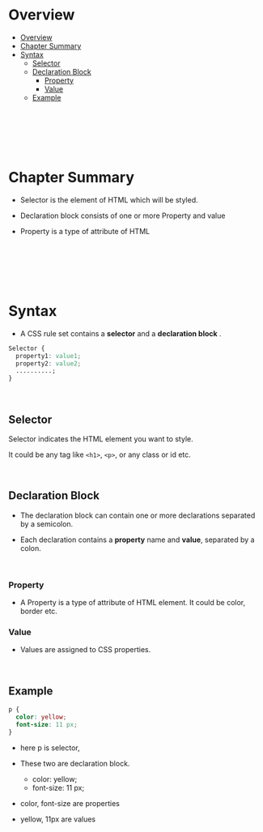 # Overview

- [Overview](#overview)
- [Chapter Summary](#chapter-summary)
- [Syntax](#syntax)
  - [Selector](#selector)
  - [Declaration Block](#declaration-block)
    - [Property](#property)
    - [Value](#value)
  - [Example](#example)

&nbsp;

&nbsp;

&nbsp;

# Chapter Summary

- Selector is the element of HTML which will be styled.

- Declaration block consists of one or more Property and value

- Property is a type of attribute of HTML

&nbsp;

&nbsp;

&nbsp;

# Syntax

- A CSS rule set contains a **selector** and a **declaration block** .

```css
Selector {
  property1: value1;
  property2: value2;
  ..........;
}
```

&nbsp;

## Selector

Selector indicates the HTML element you want to style.

It could be any tag like `<h1>`, `<p>`, or any class or id etc.

&nbsp;

## Declaration Block

- The declaration block can contain one or more declarations separated by a semicolon.

- Each declaration contains a **property** name and **value**, separated by a colon.

&nbsp;

### Property

- A Property is a type of attribute of HTML element. It could be color, border etc.

### Value

- Values are assigned to CSS properties.

&nbsp;

## Example

```css
p {
  color: yellow;
  font-size: 11 px;
}
```

- here p is selector,

- These two are declaration block.
  - color: yellow;
  - font-size: 11 px;
- color, font-size are properties
- yellow, 11px are values

